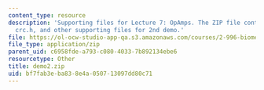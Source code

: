 ```yaml
---
content_type: resource
description: 'Supporting files for Lecture 7: OpAmps. The ZIP file contains: main.c,
  crc.h, and other supporting files for 2nd demo.'
file: https://ol-ocw-studio-app-qa.s3.amazonaws.com/courses/2-996-biomedical-devices-design-laboratory-fall-2007/bf7fab3eba838e4a050713097dd80c71_demo2.zip
file_type: application/zip
parent_uid: c6958fde-a793-c080-4033-7b892134ebe6
resourcetype: Other
title: demo2.zip
uid: bf7fab3e-ba83-8e4a-0507-13097dd80c71
---
```

